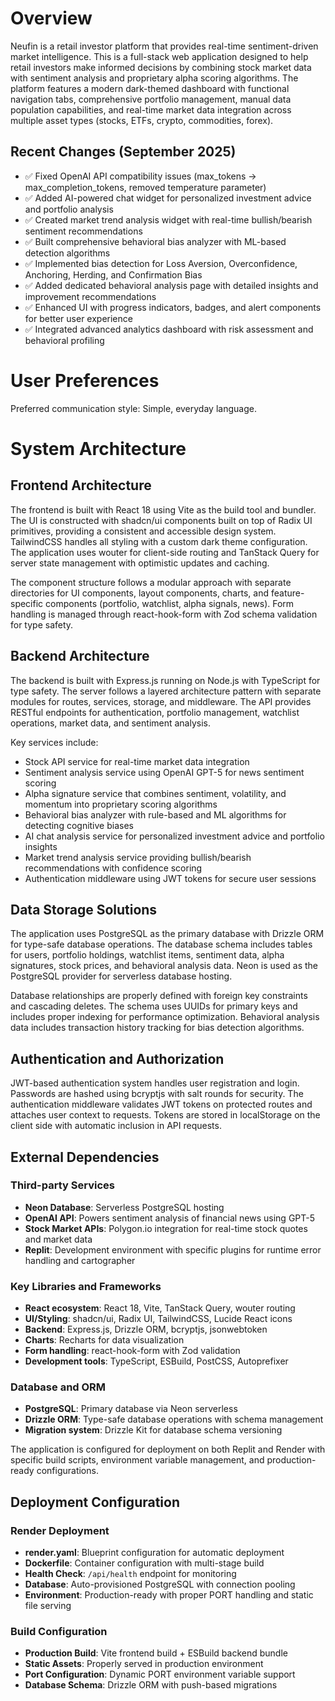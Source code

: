 # Overview

Neufin is a retail investor platform that provides real-time sentiment-driven market intelligence. This is a full-stack web application designed to help retail investors make informed decisions by combining stock market data with sentiment analysis and proprietary alpha scoring algorithms. The platform features a modern dark-themed dashboard with functional navigation tabs, comprehensive portfolio management, manual data population capabilities, and real-time market data integration across multiple asset types (stocks, ETFs, crypto, commodities, forex).

## Recent Changes (September 2025)
- ✅ Fixed OpenAI API compatibility issues (max_tokens → max_completion_tokens, removed temperature parameter)
- ✅ Added AI-powered chat widget for personalized investment advice and portfolio analysis
- ✅ Created market trend analysis widget with real-time bullish/bearish sentiment recommendations
- ✅ Built comprehensive behavioral bias analyzer with ML-based detection algorithms
- ✅ Implemented bias detection for Loss Aversion, Overconfidence, Anchoring, Herding, and Confirmation Bias
- ✅ Added dedicated behavioral analysis page with detailed insights and improvement recommendations
- ✅ Enhanced UI with progress indicators, badges, and alert components for better user experience
- ✅ Integrated advanced analytics dashboard with risk assessment and behavioral profiling

# User Preferences

Preferred communication style: Simple, everyday language.

# System Architecture

## Frontend Architecture
The frontend is built with React 18 using Vite as the build tool and bundler. The UI is constructed with shadcn/ui components built on top of Radix UI primitives, providing a consistent and accessible design system. TailwindCSS handles all styling with a custom dark theme configuration. The application uses wouter for client-side routing and TanStack Query for server state management with optimistic updates and caching.

The component structure follows a modular approach with separate directories for UI components, layout components, charts, and feature-specific components (portfolio, watchlist, alpha signals, news). Form handling is managed through react-hook-form with Zod schema validation for type safety.

## Backend Architecture
The backend is built with Express.js running on Node.js with TypeScript for type safety. The server follows a layered architecture pattern with separate modules for routes, services, storage, and middleware. The API provides RESTful endpoints for authentication, portfolio management, watchlist operations, market data, and sentiment analysis.

Key services include:
- Stock API service for real-time market data integration
- Sentiment analysis service using OpenAI GPT-5 for news sentiment scoring
- Alpha signature service that combines sentiment, volatility, and momentum into proprietary scoring algorithms
- Behavioral bias analyzer with rule-based and ML algorithms for detecting cognitive biases
- AI chat analysis service for personalized investment advice and portfolio insights
- Market trend analysis service providing bullish/bearish recommendations with confidence scoring
- Authentication middleware using JWT tokens for secure user sessions

## Data Storage Solutions
The application uses PostgreSQL as the primary database with Drizzle ORM for type-safe database operations. The database schema includes tables for users, portfolio holdings, watchlist items, sentiment data, alpha signatures, stock prices, and behavioral analysis data. Neon is used as the PostgreSQL provider for serverless database hosting.

Database relationships are properly defined with foreign key constraints and cascading deletes. The schema uses UUIDs for primary keys and includes proper indexing for performance optimization. Behavioral analysis data includes transaction history tracking for bias detection algorithms.

## Authentication and Authorization
JWT-based authentication system handles user registration and login. Passwords are hashed using bcryptjs with salt rounds for security. The authentication middleware validates JWT tokens on protected routes and attaches user context to requests. Tokens are stored in localStorage on the client side with automatic inclusion in API requests.

## External Dependencies

### Third-party Services
- **Neon Database**: Serverless PostgreSQL hosting
- **OpenAI API**: Powers sentiment analysis of financial news using GPT-5
- **Stock Market APIs**: Polygon.io integration for real-time stock quotes and market data
- **Replit**: Development environment with specific plugins for runtime error handling and cartographer

### Key Libraries and Frameworks
- **React ecosystem**: React 18, Vite, TanStack Query, wouter routing
- **UI/Styling**: shadcn/ui, Radix UI, TailwindCSS, Lucide React icons
- **Backend**: Express.js, Drizzle ORM, bcryptjs, jsonwebtoken
- **Charts**: Recharts for data visualization
- **Form handling**: react-hook-form with Zod validation
- **Development tools**: TypeScript, ESBuild, PostCSS, Autoprefixer

### Database and ORM
- **PostgreSQL**: Primary database via Neon serverless
- **Drizzle ORM**: Type-safe database operations with schema management
- **Migration system**: Drizzle Kit for database schema versioning

The application is configured for deployment on both Replit and Render with specific build scripts, environment variable management, and production-ready configurations.

## Deployment Configuration

### Render Deployment
- **render.yaml**: Blueprint configuration for automatic deployment
- **Dockerfile**: Container configuration with multi-stage build
- **Health Check**: `/api/health` endpoint for monitoring
- **Database**: Auto-provisioned PostgreSQL with connection pooling
- **Environment**: Production-ready with proper PORT handling and static file serving

### Build Configuration
- **Production Build**: Vite frontend build + ESBuild backend bundle
- **Static Assets**: Properly served in production environment
- **Port Configuration**: Dynamic PORT environment variable support
- **Database Schema**: Drizzle ORM with push-based migrations